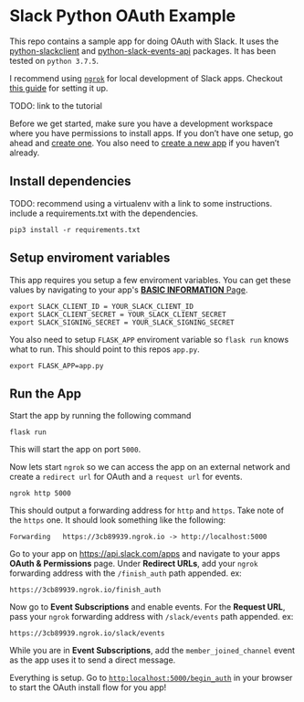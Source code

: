 # Slack Python OAuth Example

This repo contains a sample app for doing OAuth with Slack. It uses the [python-slackclient](https://github.com/slackapi/python-slackclient) and [python-slack-events-api](https://github.com/slackapi/python-slack-events-api) packages. It has been tested on `python 3.7.5`.

I recommend using [`ngrok`](https://ngrok.com/download) for local development of Slack apps. Checkout [this guide](https://api.slack.com/tutorials/tunneling-with-ngrok) for setting it up.

TODO: link to the tutorial

Before we get started, make sure you have a development workspace where you have permissions to install apps. If you don’t have one setup, go ahead and [create one](https://slack.com/create). You also need to [create a new app](https://api.slack.com/apps?new_app=1) if you haven’t already. 

## Install dependencies

TODO: recommend using a virtualenv with a link to some instructions. include a requirements.txt with the dependencies.

```
pip3 install -r requirements.txt
```

## Setup enviroment variables

This app requires you setup a few enviroment variables. You can get these values by navigating to your app's [**BASIC INFORMATION** Page](https://api.slack.com/apps). 

```
export SLACK_CLIENT_ID = YOUR_SLACK_CLIENT_ID
export SLACK_CLIENT_SECRET = YOUR_SLACK_CLIENT_SECRET
export SLACK_SIGNING_SECRET = YOUR_SLACK_SIGNING_SECRET
```
You also need to setup `FLASK_APP` enviroment variable so `flask run` knows what to run. This should point to this repos `app.py`.

```
export FLASK_APP=app.py
```

## Run the App

Start the app by running the following command

```
flask run
```

This will start the app on port `5000`.

Now lets start `ngrok` so we can access the app on an external network and create a `redirect url` for OAuth and a `request url` for events. 

```
ngrok http 5000
```

This should output a forwarding address for `http` and `https`. Take note of the `https` one. It should look something like the following:

```
Forwarding   https://3cb89939.ngrok.io -> http://localhost:5000
```

Go to your app on https://api.slack.com/apps and navigate to your apps **OAuth & Permissions** page. Under **Redirect URLs**, add your `ngrok` forwarding address with the `/finish_auth` path appended. ex:

```
https://3cb89939.ngrok.io/finish_auth
```

Now go to **Event Subscriptions** and enable events. For the **Request URL**, pass your `ngrok` forwarding address with `/slack/events` path appended. ex:

```
https://3cb89939.ngrok.io/slack/events
```

While you are in **Event Subscriptions**, add the `member_joined_channel` event as the app uses it to send a direct message.

Everything is setup. Go to [`http:localhost:5000/begin_auth`](http:localhost:5000/begin_auth) in your browser to start the OAuth install flow for you app!




